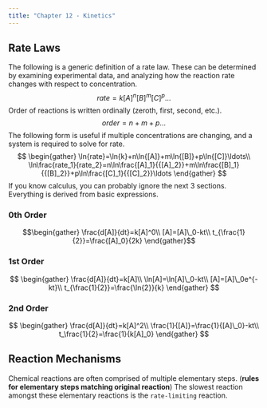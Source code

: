 ```yaml
---
title: "Chapter 12 - Kinetics"
---
```

## Rate Laws
The following is a generic definition of a rate law. These can be determined by examining experimental data, and analyzing how the reaction rate changes with respect to concentration.
$$
rate=k[A]^n[B]^m[C]^p...
$$
Order of reactions is written ordinally (zeroth, first, second, etc.). 
$$
order=n+m+p\ldots
$$
The following form is useful if multiple concentrations are changing, and a system is required to solve for rate.
$$
\begin{gather}
\ln{rate}=\ln{k}+n\ln{[A]}+m\ln{[B]}+p\ln{[C]}\ldots\\
\ln\frac{rate_1}{rate_2}=n\ln\frac{[A]_1}{{[A]_2}}+m\ln\frac{[B]_1}{{[B]_2}}+p\ln\frac{[C]_1}{{[C]_2}}\ldots
\end{gather}
$$
If you know calculus, you can probably ignore the next 3 sections. Everything is derived from basic expressions.
### 0th Order
$$\begin{gather}
\frac{d[A]}{dt}=k[A]^0\\
[A]=[A]\_0-kt\\
t_{\frac{1}{2}}=\frac{[A]_0}{2k}
\end{gather}$$
### 1st Order
$$
\begin{gather}
\frac{d[A]}{dt}=k[A]\\
\ln[A]=\ln[A]\_0-kt\\
[A]=[A]\_0e^{-kt}\\
t_{\frac{1}{2}}=\frac{\ln{2}}{k}
\end{gather}
$$
### 2nd Order
$$
\begin{gather}
\frac{d[A]}{dt}=k[A]^2\\
\frac{1}{[A]}=\frac{1}{[A]\_0}-kt\\
t_\frac{1}{2}=\frac{1}{k[A]_0}
\end{gather}
$$
## Reaction Mechanisms
Chemical reactions are often comprised of multiple elementary steps. (**rules for elementary steps matching original reaction**) The slowest reaction amongst these elementary reactions is the `rate-limiting` reaction.